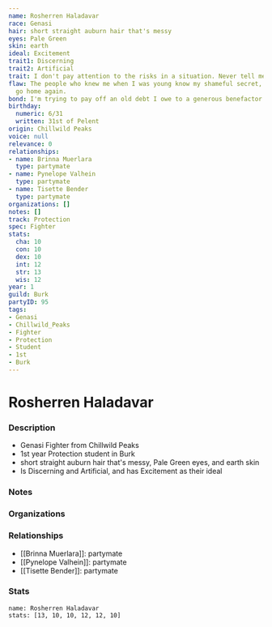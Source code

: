 ```yaml
---
name: Rosherren Haladavar
race: Genasi
hair: short straight auburn hair that's messy
eyes: Pale Green
skin: earth
ideal: Excitement
trait1: Discerning
trait2: Artificial
trait: I don't pay attention to the risks in a situation. Never tell me the odds.
flaw: The people who knew me when I was young know my shameful secret, so I can never
  go home again.
bond: I'm trying to pay off an old debt I owe to a generous benefactor.
birthday:
  numeric: 6/31
  written: 31st of Pelent
origin: Chillwild Peaks
voice: null
relevance: 0
relationships:
- name: Brinna Muerlara
  type: partymate
- name: Pynelope Valhein
  type: partymate
- name: Tisette Bender
  type: partymate
organizations: []
notes: []
track: Protection
spec: Fighter
stats:
  cha: 10
  con: 10
  dex: 10
  int: 12
  str: 13
  wis: 12
year: 1
guild: Burk
partyID: 95
tags:
- Genasi
- Chillwild_Peaks
- Fighter
- Protection
- Student
- 1st
- Burk
---
```

# Rosherren Haladavar
### Description
- Genasi Fighter from Chillwild Peaks
- 1st year Protection student in Burk
- short straight auburn hair that's messy, Pale Green eyes, and earth skin
- Is Discerning and Artificial, and has Excitement as their ideal

### Notes

### Organizations

### Relationships
- [[Brinna Muerlara]]: partymate
- [[Pynelope Valhein]]: partymate
- [[Tisette Bender]]: partymate

### Stats
```statblock
name: Rosherren Haladavar
stats: [13, 10, 10, 12, 12, 10]
```